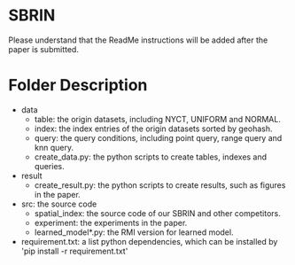 # SBRIN
Please understand that the ReadMe instructions will be added after the paper is submitted.

# Folder Description
* data
  * table: the origin datasets, including NYCT, UNIFORM and NORMAL.
  * index: the index entries of the origin datasets sorted by geohash.
  * query: the query conditions, including point query, range query and knn query.
  * create_data.py: the python scripts to create tables, indexes and queries.
* result
  * create_result.py: the python scripts to create results, such as figures in the paper.
* src: the source code
  * spatial_index: the source code of our SBRIN and other competitors. 
  * experiment: the experiments in the paper.
  * learned_model*.py: the RMI version for learned model.
* requirement.txt: a list python dependencies, which can be installed by 'pip install -r requirement.txt'